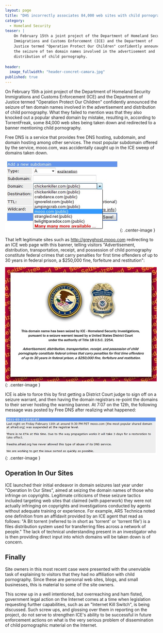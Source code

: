 ```yaml
---
layout: page
title: "DHS incorrectly associates 84,000 web sites with child pornography"
category: 
  - Homeland Security
teaser: |
    On February 15th a joint project of the Department of Homeland Security
    Immigrations and Customs Enforcement (ICE) and the Department of
    Justice termed "Operation Protect Our Children" confidently announced
    the seizure of ten domain names involved in the advertisement and
    distribution of child pornography. 
    
header: 
  image_fullwidth: "header-concret-camara.jpg"
published: true
---
```


On February 15th a joint project of the Department of Homeland Security
Immigrations and Customs Enforcement (ICE) and the Department of
Justice termed "Operation Protect Our Children" confidently announced
the seizure of ten domain names involved in the advertisement and
distribution of child pornography. What they failed to mention was that
they also knocked out a popular shared domain by mistake, resulting in,
according to TorrentFreak, some 84,000 web sites being taken down and
redirected to a banner mentioning child pornography.

Free DNS is a service that provides free DNS hosting, subdomain, and
domain hosting among other services. The most popular subdomain offered
by the service, mooo.com, was accidentally caught up in the ICE sweep of
domains taken down.

![moocom](/images/moocom.jpg){: .center-image }

That left legitimate sites such as http://greyghost.mooo.com redirecting
to an ICE web page with this banner, telling visitors "Advertisement,
distribution, transportation, receipt, and possession of child
pornography constitute federal crimes that carry penalties for first
time offenders of up to 30 years in federal prison, a $250,000 fine,
forfeiture and restitution":

![ice_banner](/images/ice_banner.jpg){: .center-image }

ICE is able to force this by first getting a District Court judge to
sign off on a seizure warrant, and then having the domain registrars
re-point the domains to their server hosting the warning banner. At
7:07 on the 12th, the following message was posted by Free DNS after
realizing what happened:

![afraiddnsmessage](/images/afraiddnsmessage.jpg){: .center-image }


## Operation In Our Sites

ICE launched their initial endeavor in domain seizures last year under
"Operation In Our Sites", aimed at seizing the domain names of those who
infringe on copyrights. Legitimate criticisms of these seizure tactics
included targeting web sites that claimed (with paperwork) they were not
actually infringing on copyrights and investigations conducted by agents
without adequate training or experience. For example, ARS Technica noted
one definition from an affidavit provided by an ICE agent that read as
follows: "A Bit torrent (referred to in short as 'torrent' or 'torrent
file') is a files distribution system used for transferring files across
a network of people." The lack of technical understanding present in an
investigator who is then providing direct input into which domains will
be taken down is of concern.

## Finally

Site owners in this most recent case were presented with the unenviable
task of explaining to visitors that they had no affiliation with child
pornography. Since these are personal web sites, blogs, and small
businesses, this is material to some of the site owners.

This screw up in a well intentioned, but overreaching and ham fisted,
government legal action on the Internet comes at a time when legislation
requesting further capabilities, such as an "Internet Kill Switch", is
being discussed. Such screw ups, and glossing over them in reporting on
the project, do not serve to strengthen ICE's ability to be successful
in future enforcement actions on what is the very serious problem of
dissemination of child pornographic material on the Internet.
